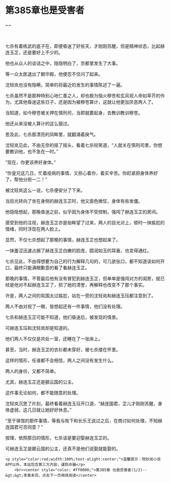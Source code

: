 # 第385章也是受害者
~~
    	    <p name="pagetop" href="javascript:void(0);" onclick="return false" style="line-height: 35px;padding: 10px;color: #333;"> </p><p>七杀有着练武的底子在，即便昏迷了好些天，才刚刚苏醒，但是精神状态，比起赫连玉芷，还是要好上不少的。</p><p>他也从众人的谈话之中，隐隐明白了，京都里发生了大事。</p><p>等一众太医退出了朝华殿，他便忍不住问了起来。</p><p>沈轻岚也没有隐瞒，简单的将最近的发生的事情陈述了一遍。</p><p>七杀虽然不是那种特别心地仁善之人，却也极为恼火穆苍和玄风视人命如草芥的作为，尤其他昏迷这些日子，还是因为被穆苍算计，这就让他更加厌恶两人了。</p><p>当知道，如今穆苍被关押在慎刑司，当即就要起身，去教训教训穆苍。</p><p>他还从来没被人算计的这么狠过。</p><p>思及此，七杀那漂亮的凤眸里，就翻涌着戾气。</p><p>沈轻岚见此，不由无奈的摇了摇头，看着七杀轻笑道，“人就关在慎刑司里，你想要教训他，也不急在一时。”</p><p>“现在，你更该养好身体。”</p><p>“你皇兄这几日，忙着疫病的事情，又担心着你，着实辛苦。你赶紧把身体养好了，帮他分担一二！”</p><p>被沈轻岚这么一说，七杀便安分了下来。</p><p>当目光转向了坐在身侧的赫连玉芷时，他又面色微怔，身体有些发僵。</p><p>他隐隐想起，那晚昏迷之前，似乎因为身体不受控制，强闯了赫连玉芷的房间。</p><p>感受到他的注视，赫连玉芷亦是抬眸望了过来，两人的目光对上，顿时一抹尴尬的情绪，同时浮现在两人脸上。</p><p>显然，不仅七杀想起了那晚的事情，赫连玉芷也想起来了。</p><p>一抹羞涩迅速占据了赫连玉芷白嫩的脸庞，圆润如玉的耳垂，也变得通红。</p><p>七杀见此，不由得想要为自己的行为解释几句的，可几欲张口，都不知道该如何开口，最终只能满眼歉意的看了看赫连玉芷。</p><p>那晚的事情，不管最后他有没有冒犯到赫连玉芷，但单单是强闯对方的闺房，就已经是他对不起赫连玉芷了，损了她的清誉，再解释也改变不了那个事实。</p><p>许是，两人之间的氛围太过尴尬，站在一旁的沈轻岚和赫连玉珏都注意到了。</p><p>两人不由对视了一眼，皆想起还有一件事情，他们没有处理。</p><p>七杀和赫连玉芷可能不知道，他们昏迷后，被发现的情景。</p><p>可赫连玉珏和沈轻岚却是知道的。</p><p>他们两人不仅仅是共处一室，还睡在了一张床上。</p><p>甚至，当时，赫连玉芷的衣衫都未穿好，被七杀搂在怀里。</p><p>这样的情形，任谁都不会相信，两人之间没有发生什么。</p><p>两人的身份，又都不简单。</p><p>尤其，赫连玉芷还是郦云国的公主。</p><p>这件事无论如何，都不能随意的处理。</p><p>沈轻岚沉思了片刻，最终看着赫连玉珏开口道，“赫连国君，芷儿才刚刚苏醒，身体虚弱，这几日就让她好好休息。”</p><p>“至于驿馆的那件事情，等我与陛下和长乐王说过之后，在商讨如何处理，不知赫连国君可否同意？”</p><p>按理，依照那日的情形，七杀该是要迎娶赫连玉芷的。</p><p>可赫连玉芷是郦云国的公主，还真不是他们说娶就能娶的。</p>
    	
   	<p style="color:red;width:100%;text-alight:center;">温馨提示：除妙阅小说APP以外，本站包含第三方内容，谨防诈骗</p>
    	<br><center style="color: #ff0000;">第385章 也是受害者(1/2)--&gt;&gt;本章未完，点击下一页继续阅读</center>
    	